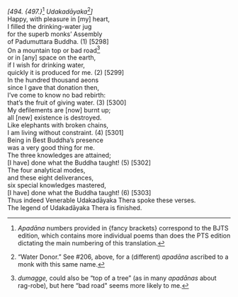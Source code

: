 *\[494. {497.}*[^1] *Udakadāyaka*[^2]*\]*  
Happy, with pleasure in \[my\] heart,  
I filled the drinking-water jug  
for the superb monks’ Assembly  
of Padumuttara Buddha. (1) \[5298\]  
On a mountain top or bad road[^3]  
or in \[any\] space on the earth,  
if I wish for drinking water,  
quickly it is produced for me. (2) \[5299\]  
In the hundred thousand aeons  
since I gave that donation then,  
I’ve come to know no bad rebirth:  
that’s the fruit of giving water. (3) \[5300\]  
My defilements are \[now\] burnt up;  
all \[new\] existence is destroyed.  
Like elephants with broken chains,  
I am living without constraint. (4) \[5301\]  
Being in Best Buddha’s presence  
was a very good thing for me.  
The three knowledges are attained;  
\[I have\] done what the Buddha taught! (5) \[5302\]  
The four analytical modes,  
and these eight deliverances,  
six special knowledges mastered,  
\[I have\] done what the Buddha taught! (6) \[5303\]  
Thus indeed Venerable Udakadāyaka Thera spoke these verses.  
The legend of Udakadāyaka Thera is finished.  
[^1]: *Apadāna* numbers provided in {fancy brackets} correspond to the
    BJTS edition, which contains more individual poems than does the PTS
    edition dictating the main numbering of this translation.  
[^2]: “Water Donor.” See \#206, above, for a (different) *apadāna*
    ascribed to a monk with this same name.  
[^3]: *dumagge,* could also be “top of a tree” (as in many *apadānas*
    about rag-robe), but here “bad road" seems more likely to me.

